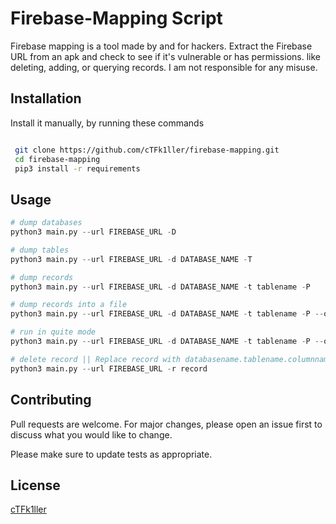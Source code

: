 # Firebase-Mapping Script

Firebase mapping is a tool made by and for hackers. Extract the Firebase URL from an apk and check to see if it's vulnerable or has permissions. like deleting, adding, or querying records. I am not responsible for any misuse.

## Installation
Install it manually, by running these commands 

```bash

 git clone https://github.com/cTFk1ller/firebase-mapping.git
 cd firebase-mapping
 pip3 install -r requirements 


```

## Usage

```python
# dump databases 
python3 main.py --url FIREBASE_URL -D 

# dump tables 
python3 main.py --url FIREBASE_URL -d DATABASE_NAME -T  

# dump records 
python3 main.py --url FIREBASE_URL -d DATABASE_NAME -t tablename -P 

# dump records into a file 
python3 main.py --url FIREBASE_URL -d DATABASE_NAME -t tablename -P --output FILENAME

# run in quite mode 
python3 main.py --url FIREBASE_URL -d DATABASE_NAME -t tablename -P --output FILENAME -q

# delete record || Replace record with databasename.tablename.columnname.rowdata....etc
python3 main.py --url FIREBASE_URL -r record 

```

## Contributing

Pull requests are welcome. For major changes, please open an issue first
to discuss what you would like to change.

Please make sure to update tests as appropriate.

## License

[cTFk1ller](https://github.com/cTFk1ller)
